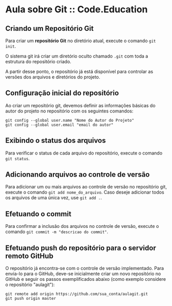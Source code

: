 # Aula sobre Git :: Code.Education


## Criando um Repositório Git


Para criar um **repositório Git** no diretório atual, execute o comando `git init`.

O sistema git irá criar um diretório oculto chamado `.git` com toda a estrutura do repositório criado.

A partir desse ponto, o repositório já está disponível para controlar as versões dos arquivos e diretórios do projeto.


## Configuração inicial do repositório


Ao criar um repositório git, devemos definir as informações básicas do autor do projeto no repositório com os seguintes comandos:

```
git config --global user.name "Nome do Autor do Projeto"
git config --global user.email "email do autor"
```

## Exibindo o status dos arquivos


Para verificar o status de cada arquivo do repositório, execute o comando `git status`.


## Adicionando arquivos ao controle de versão


Para adicionar um ou mais arquivos ao controle de versão no repositório git, execute o comando `git add nome_do_arquivo`. Caso deseje adicionar todos os arquivos de uma única vez, use `git add .`.


## Efetuando o commit


Para confirmar a inclusão dos arquivos no controle de versão, execute o comando `git commit -m "descricao do commit"`.


## Efetuando push do repositório para o servidor remoto GitHub


O repositório já encontra-se com o controle de versão implementado. Para envia-lo para o GitHub, deve-se inicialmente criar um novo repositório no GitHub e seguir os passos exemplificados abaixo (como exemplo considere o repositório "aulagit"):

```
git remote add origin https://github.com/sua_conta/aulagit.git
git push origin master
```